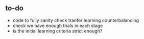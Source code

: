 ## to-do
- code to fully sanity check tranfer learning counterbalancing
- check we have enough trials in each stage
- is the initial learning criteria strict enough?



